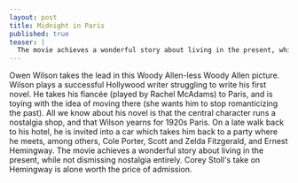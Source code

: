 ```yaml
---
layout: post
title: Midnight in Paris
published: true
teaser: |
  The movie achieves a wonderful story about living in the present, while not dismissing nostalgia entirely.
---
```


Owen Wilson takes the lead in this Woody Allen-less Woody Allen picture. Wilson plays a successful Hollywood writer struggling to write his first novel. He takes his fiancée (played by Rachel McAdams) to Paris, and is toying with the idea of moving there (she wants him to stop romanticizing the past). All we know about his novel is that the central character runs a nostalgia shop, and that Wilson yearns for 1920s Paris. On a late walk back to his hotel, he is invited into a car which takes him back to a party where he meets, among others, Cole Porter, Scott and Zelda Fitzgerald, and Ernest Hemingway. The movie achieves a wonderful story about living in the present, while not dismissing nostalgia entirely. Corey Stoll's take on Hemingway is alone worth the price of admission.
